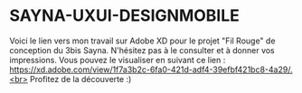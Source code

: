 # SAYNA-UXUI-DESIGNMOBILE
Voici le lien vers mon travail sur Adobe XD pour le projet "Fil Rouge" de conception du 3bis Sayna. N'hésitez pas à le consulter et à donner vos impressions. Vous pouvez le visualiser en suivant ce lien : https://xd.adobe.com/view/1f7a3b2c-6fa0-421d-adf4-39efbf421bc8-4a29/.<br>
Profitez de la découverte :)

